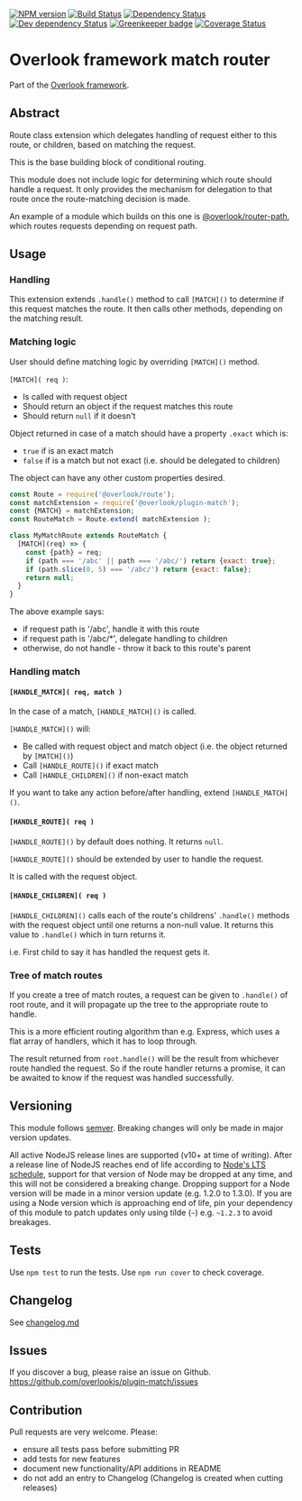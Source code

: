 [![NPM version](https://img.shields.io/npm/v/@overlook/plugin-match.svg)](https://www.npmjs.com/package/@overlook/plugin-match)
[![Build Status](https://img.shields.io/travis/overlookjs/plugin-match/master.svg)](http://travis-ci.org/overlookjs/plugin-match)
[![Dependency Status](https://img.shields.io/david/overlookjs/plugin-match.svg)](https://david-dm.org/overlookjs/plugin-match)
[![Dev dependency Status](https://img.shields.io/david/dev/overlookjs/plugin-match.svg)](https://david-dm.org/overlookjs/plugin-match)
[![Greenkeeper badge](https://badges.greenkeeper.io/overlookjs/plugin-match.svg)](https://greenkeeper.io/)
[![Coverage Status](https://img.shields.io/coveralls/overlookjs/plugin-match/master.svg)](https://coveralls.io/r/overlookjs/plugin-match)

# Overlook framework match router

Part of the [Overlook framework](https://overlookjs.github.io/).

## Abstract

Route class extension which delegates handling of request either to this route, or children, based on matching the request.

This is the base building block of conditional routing.

This module does not include logic for determining which route should handle a request. It only provides the mechanism for delegation to that route once the route-matching decision is made.

An example of a module which builds on this one is [@overlook/router-path](https://www.npmjs.com/package/@overlook/router-path), which routes requests depending on request path.

## Usage

### Handling

This extension extends `.handle()` method to call `[MATCH]()` to determine if this request matches the route. It then calls other methods, depending on the matching result.

### Matching logic

User should define matching logic by overriding `[MATCH]()` method.

`[MATCH]( req )`:

* Is called with request object
* Should return an object if the request matches this route
* Should return `null` if it doesn't

Object returned in case of a match should have a property `.exact` which is:

* `true` if is an exact match
* `false` if is a match but not exact (i.e. should be delegated to children)

The object can have any other custom properties desired.

```js
const Route = require('@overlook/route');
const matchExtension = require('@overlook/plugin-match');
const {MATCH} = matchExtension;
const RouteMatch = Route.extend( matchExtension );

class MyMatchRoute extends RouteMatch {
  [MATCH](req) => {
    const {path} = req;
    if (path === '/abc' || path === '/abc/') return {exact: true};
    if (path.slice(0, 5) === '/abc/') return {exact: false};
    return null;
  }
}
```

The above example says:

* if request path is '/abc', handle it with this route
* if request path is '/abc/*', delegate handling to children
* otherwise, do not handle - throw it back to this route's parent

### Handling match

#### `[HANDLE_MATCH]( req, match )`

In the case of a match, `[HANDLE_MATCH]()` is called.

`[HANDLE_MATCH]()` will:

* Be called with request object and match object (i.e. the object returned by `[MATCH]()`)
* Call `[HANDLE_ROUTE]()` if exact match
* Call `[HANDLE_CHILDREN]()` if non-exact match

If you want to take any action before/after handling, extend `[HANDLE_MATCH]()`.

#### `[HANDLE_ROUTE]( req )`

`[HANDLE_ROUTE]()` by default does nothing. It returns `null`.

`[HANDLE_ROUTE]()` should be extended by user to handle the request.

It is called with the request object.

#### `[HANDLE_CHILDREN]( req )`

`[HANDLE_CHILDREN]()` calls each of the route's childrens' `.handle()` methods with the request object until one returns a non-null value. It returns this value to `.handle()` which in turn returns it.

i.e. First child to say it has handled the request gets it.

### Tree of match routes

If you create a tree of match routes, a request can be given to `.handle()` of root route, and it will propagate up the tree to the appropriate route to handle.

This is a more efficient routing algorithm than e.g. Express, which uses a flat array of handlers, which it has to loop through.

The result returned from `root.handle()` will be the result from whichever route handled the request. So if the route handler returns a promise, it can be awaited to know if the request was handled successfully.

## Versioning

This module follows [semver](https://semver.org/). Breaking changes will only be made in major version updates.

All active NodeJS release lines are supported (v10+ at time of writing). After a release line of NodeJS reaches end of life according to [Node's LTS schedule](https://nodejs.org/en/about/releases/), support for that version of Node may be dropped at any time, and this will not be considered a breaking change. Dropping support for a Node version will be made in a minor version update (e.g. 1.2.0 to 1.3.0). If you are using a Node version which is approaching end of life, pin your dependency of this module to patch updates only using tilde (`~`) e.g. `~1.2.3` to avoid breakages.

## Tests

Use `npm test` to run the tests. Use `npm run cover` to check coverage.

## Changelog

See [changelog.md](https://github.com/overlookjs/plugin-match/blob/master/changelog.md)

## Issues

If you discover a bug, please raise an issue on Github. https://github.com/overlookjs/plugin-match/issues

## Contribution

Pull requests are very welcome. Please:

* ensure all tests pass before submitting PR
* add tests for new features
* document new functionality/API additions in README
* do not add an entry to Changelog (Changelog is created when cutting releases)
